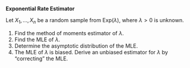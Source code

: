 **Exponential Rate Estimator**

Let $X_1, \ldots, X_n$ be a random sample from $\text{Exp}(\lambda)$, where $\lambda > 0$ is unknown.
1. Find the method of moments estimator of $\lambda$.
2. Find the MLE of $\lambda$.
3. Determine the asymptotic distribution of the MLE.
4. The MLE of $\lambda$ is biased. Derive an unbiased estimator for $\lambda$ by “correcting” the MLE.
